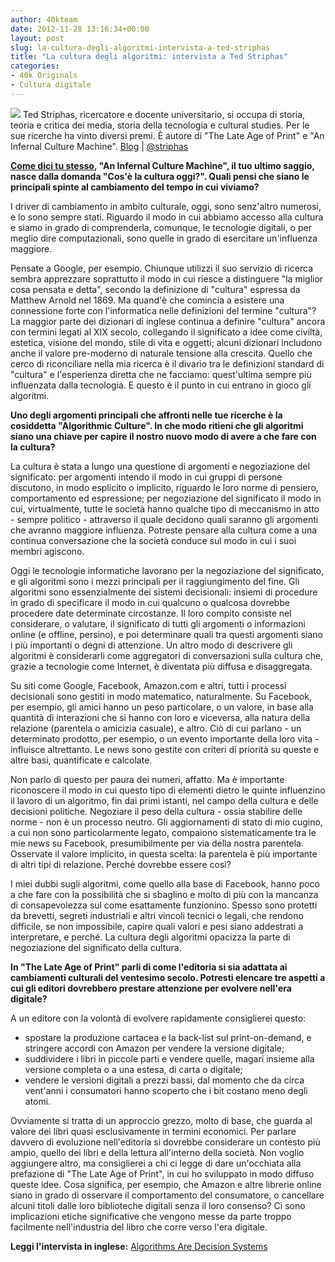 ```yaml
---
author: 40kteam
date: 2012-11-28 13:16:34+00:00
layout: post
slug: la-cultura-degli-algoritmi-intervista-a-ted-striphas
title: "La cultura degli algoritmi: intervista a Ted Striphas"
categories:
- 40k Originals
- Cultura digitale
---
```


![](http://www.40kbooks.com/wp-content/uploads/striphasheadshot08bw-215x300.jpeg) Ted Striphas, ricercatore e docente universitario, si occupa di storia, teoria e critica dei media, storia della tecnologia e cultural studies. Per le sue ricerche ha vinto diversi premi. È autore di  "The Late Age of Print" e "An Infernal Culture Machine".
[Blog](http://www.thelateageofprint.org/) | [@striphas](https://twitter.com/striphas)

**[Come dici tu stesso](http://www.thelateageofprint.org/2012/10/29/updates-on-algorithmic-culture/), "An Infernal Culture Machine", il tuo ultimo saggio, nasce dalla domanda "Cos'è la cultura oggi?". Quali pensi che siano le principali spinte al cambiamento del tempo in cui viviamo?**

I driver di cambiamento in ambito culturale, oggi, sono senz'altro numerosi, e lo sono sempre stati. Riguardo il modo in cui abbiamo accesso alla cultura e siamo in grado di comprenderla, comunque, le tecnologie digitali, o per meglio dire computazionali, sono quelle in grado di esercitare un'influenza maggiore.

Pensate a Google, per esempio. Chiunque utilizzi il suo servizio di ricerca sembra apprezzare soprattutto il modo in cui riesce a distinguere "la miglior cosa pensata e detta", secondo la definizione di "cultura" espressa da Matthew Arnold nel 1869. Ma quand'è che comincia a esistere una connessione forte con l'informatica nelle definizioni del termine "cultura"? La maggior parte dei dizionari di inglese continua a definire "cultura" ancora con termini legati al XIX secolo, collegando il significato a idee come civiltà, estetica, visione del mondo, stile di vita e oggetti; alcuni dizionari includono anche il valore pre-moderno di naturale tensione alla crescita. Quello che cerco di riconciliare nella mia ricerca è il divario tra le definizioni standard di "cultura" e l'esperienza diretta che ne facciamo: quest'ultima sempre più influenzata dalla tecnologia. E questo è il punto in cui entrano in gioco gli algoritmi.

**Uno degli argomenti principali che affronti nelle tue ricerche è la cosiddetta "Algorithmic Culture". In che modo ritieni che gli algoritmi siano una chiave per capire il nostro nuovo modo di avere a che fare con la cultura?**

La cultura è stata a lungo una questione di argomenti e negoziazione del significato: per argomenti intendo il modo in cui gruppi di persone discutono, in modo esplicito o implicito, riguardo le loro norme di pensiero, comportamento ed espressione; per negoziazione del significato il modo in cui, virtualmente, tutte le società hanno qualche tipo di meccanismo in atto - sempre politico - attraverso il quale decidono quali saranno gli argomenti che avranno maggiore influenza. Potreste pensare alla cultura come a una continua conversazione che la società conduce sul modo in cui i suoi membri agiscono.

Oggi le tecnologie informatiche lavorano per la negoziazione del significato, e gli algoritmi sono i mezzi principali per il raggiungimento del fine. Gli algoritmi sono essenzialmente dei sistemi decisionali: insiemi di procedure in grado di specificare il modo in cui qualcuno o qualcosa dovrebbe procedere date determinate circostanze. Il loro compito consiste nel considerare, o valutare, il significato di tutti gli argomenti o informazioni online (e offline, persino), e poi determinare quali tra questi argomenti siano i più importanti o degni di attenzione. Un altro modo di descrivere gli algoritmi è considerarli come aggregatori di conversazioni sulla cultura che, grazie a tecnologie come Internet, è diventata più diffusa e disaggregata.

Su siti come Google, Facebook, Amazon.com e altri, tutti i processi decisionali sono gestiti in modo matematico, naturalmente. Su Facebook, per esempio, gli amici hanno un peso particolare, o un valore, in base alla quantità di interazioni che si hanno con loro e viceversa, alla natura della relazione (parentela o amicizia casuale), e altro. Ciò di cui parlano - un determinato prodotto, per esempio, o un evento importante della loro vita - influisce altrettanto. Le news sono gestite con criteri di priorità su queste e altre basi, quantificate e calcolate. 

Non parlo di questo per paura dei numeri, affatto. Ma è importante riconoscere il modo in cui questo tipo di elementi dietro le quinte influenzino il lavoro di un algoritmo, fin dai primi istanti, nel campo della cultura e delle decisioni politiche. Negoziare il peso della cultura - ossia stabilire delle norme - non è un processo neutro. Gli aggiornamenti di stato di mio cugino, a cui non sono particolarmente legato, compaiono sistematicamente tra le mie news su Facebook, presumibilmente per via della nostra parentela. Osservate il valore implicito, in questa scelta: la parentela è più importante di altri tipi di relazione. Perché dovrebbe essere così?

I miei dubbi sugli algoritmi, come quello alla base di Facebook, hanno poco a che fare con la possibilità che si sbaglino e molto di più con la mancanza di consapevolezza sul come esattamente funzionino. Spesso sono protetti da brevetti, segreti industriali e altri vincoli tecnici o legali, che rendono difficile, se non impossibile, capire quali valori e pesi siano addestrati a interpretare, e perché. La cultura degli algoritmi opacizza la parte di negoziazione del significato della cultura.

**In "The Late Age of Print" parli di come l'editoria si sia adattata ai cambiamenti culturali del ventesimo secolo. Potresti elencare tre aspetti a cui gli editori dovrebbero prestare attenzione per evolvere nell'era digitale?**

A un editore con la volontà di evolvere rapidamente consiglierei questo:

- spostare la produzione cartacea e la back-list sul print-on-demand, e stringere accordi con Amazon per vendere la versione digitale;
- suddividere i libri in piccole parti e vendere quelle, magari insieme alla versione completa o a una estesa, di carta o digitale;
- vendere le versioni digitali a prezzi bassi, dal momento che da circa vent'anni i consumatori hanno scoperto che i bit costano meno degli atomi.

Ovviamente si tratta di un approccio grezzo, molto di base, che guarda al valore dei libri quasi esclusivamente in termini economici. Per parlare davvero di evoluzione nell'editoria si dovrebbe considerare un contesto più ampio, quello dei libri e della lettura all'interno della società. Non voglio aggiungere altro, ma consiglierei a chi ci legge di dare un'occhiata alla prefazione  di "The Late Age of Print", in cui ho sviluppato in modo diffuso queste idee. Cosa significa, per esempio, che Amazon e altre librerie online siano in grado di osservare il comportamento del consumatore, o cancellare alcuni titoli dalle loro biblioteche digitali senza il loro consenso? Ci sono implicazioni etiche significative che vengono messe da parte troppo facilmente nell'industria del libro che corre verso l'era digitale.

**Leggi l'intervista in inglese:** [Algorithms Are Decision Systems](http://www.40kbooks.com/?p=13681)
